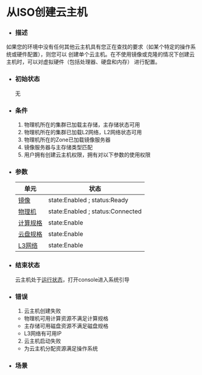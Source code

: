 # 从ISO创建云主机

* ### 描述


如果您的环境中没有任何其他云主机具有您正在查找的要求（如某个特定的操作系统或硬件配置），则您可以
创建单个云主机。在不使用镜像或克隆的情况下创建云主机时，可以对虚拟硬件（包括处理器、硬盘和内存）
进行配置。

* ### 初始状态

    无
* ### 条件

  1. 物理机所在的集群已加载主存储，主存储状态可用
  2. 物理机所在的集群已加载L2网络，L2网络状态可用 
  3. 物理机所在的Zone已加载镜像服务器
  4. 镜像服务器与主存储类型匹配 
  5. 用户拥有创建云主机权限，拥有对以下参数的使用权限

* ### 参数

  | 单元 | 状态 |
  | --- | --- |
  | [镜像](/Unit/Image/README.md) | state:Enabled ; status:Ready |
  | [物理机](/Unit/Host/README.md) | state:Enabled ; status:Connected |
  | [计算规格](/Unit/Compute_Offering/README.md) | state:Enable |
  | [云盘规格](/Unit/Volume_Offering/README.md) | state:Enable |
  | [L3网络](/Unit/L3/README.md) | state:Enable |

* ### 结束状态

  云主机处于[运行状态](/Unit/VM/status.md)，打开console进入系统引导

* ### 错误

  1. 云主机创建失败
    * 物理机可用计算资源不满足计算规格
    * 主存储可用磁盘资源不满足磁盘规格
    * L3网络有可用IP

  2. 云主机启动失败
    * 为云主机分配资源满足操作系统

* ### 场景
 


